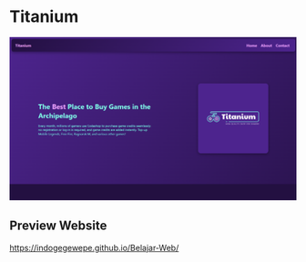 # Titanium
 
![Titanium](https://github.com/indogegewepe/Belajar-Web/blob/main/assets/Untitled.png)

## Preview Website

https://indogegewepe.github.io/Belajar-Web/
